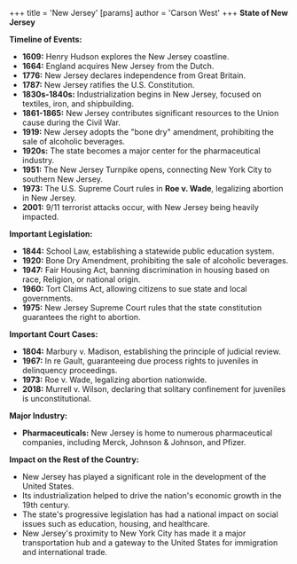 +++
 title = 'New Jersey'
[params]
	author = 'Carson West'
+++
**State of New Jersey**

**Timeline of Events:**

* **1609:** Henry Hudson explores the New Jersey coastline.
* **1664:** England acquires New Jersey from the Dutch.
* **1776:** New Jersey declares independence from Great Britain.
* **1787:** New Jersey ratifies the U.S. Constitution.
* **1830s-1840s:** Industrialization begins in New Jersey, focused on textiles, iron, and shipbuilding.
* **1861-1865:** New Jersey contributes significant resources to the Union cause during the Civil War.
* **1919:** New Jersey adopts the "bone dry" amendment, prohibiting the sale of alcoholic beverages.
* **1920s:** The state becomes a major center for the pharmaceutical industry.
* **1951:** The New Jersey Turnpike opens, connecting New York City to southern New Jersey.
* **1973:** The U.S. Supreme Court rules in **Roe v. Wade**, legalizing abortion in New Jersey.
* **2001:** 9/11 terrorist attacks occur, with New Jersey being heavily impacted.

**Important Legislation:**

* **1844:** School Law, establishing a statewide public education system.
* **1920:** Bone Dry Amendment, prohibiting the sale of alcoholic beverages.
* **1947:** Fair Housing Act, banning discrimination in housing based on race, Religion, or national origin.
* **1960:** Tort Claims Act, allowing citizens to sue state and local governments.
* **1975:** New Jersey Supreme Court rules that the state constitution guarantees the right to abortion.

**Important Court Cases:**

* **1804:** Marbury v. Madison, establishing the principle of judicial review.
* **1967:** In re Gault, guaranteeing due process rights to juveniles in delinquency proceedings.
* **1973:** Roe v. Wade, legalizing abortion nationwide.
* **2018:** Murrell v. Wilson, declaring that solitary confinement for juveniles is unconstitutional.

**Major Industry:**

* **Pharmaceuticals:** New Jersey is home to numerous pharmaceutical companies, including Merck, Johnson & Johnson, and Pfizer.

**Impact on the Rest of the Country:**

* New Jersey has played a significant role in the development of the United States.
* Its industrialization helped to drive the nation's economic growth in the 19th century.
* The state's progressive legislation has had a national impact on social issues such as education, housing, and healthcare.
* New Jersey's proximity to New York City has made it a major transportation hub and a gateway to the United States for immigration and international trade.